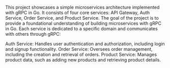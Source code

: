 This project showcases a simple microservices architecture implemented with gRPC in Go. It consists of four core services: API Gateway, Auth Service, Order Service, and Product Service. The goal of the project is to provide a foundational understanding of building microservices with gRPC in Go. Each service is dedicated to a specific domain and communicates with others through gRPC:

Auth Service: Handles user authentication and authorization, including login and signup functionality.
Order Service: Oversees order management, including the creation and retrieval of orders.
Product Service: Manages product data, such as adding new products and retrieving product details.

